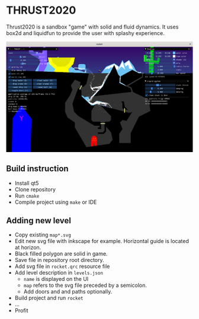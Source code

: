 # THRUST2020

Thrust2020 is a sandbox "game" with solid and fluid dynamics.
It uses box2d and liquidfun to provide the user with splashy experience.

![](rocket_screenshot.png)

## Build instruction

* Install qt5
* Clone repository
* Run `cmake`
* Compile project using `make` or IDE

## Adding new level

* Copy existing `map*.svg`
* Edit new svg file with inkscape for example. Horizontal guide is located at horizon.
* Black filled polygon are solid in game.
* Save file in repository root directory.
* Add svg file in `rocket.qrc` resource file
* Add level description in `levels.json`
    * `name` is displayed on the UI
    * `map` refers to the svg file preceded by a semicolon.
    * Add doors and and paths optionally.
* Build project and run `rocket`
* ...
* Profit




